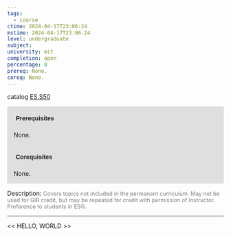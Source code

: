 ```yaml
---
tags:
  - course
ctime: 2024-04-17T23:06:24
mstime: 2024-04-17T23:06:24
level: undergraduate
subject: 
university: mit
completion: open
percentage: 0
prereq: None.
coreq: None.
---
```


catalog [ES.S50](http://student.mit.edu/catalog/mESa.html#ES.S50)

<span style="display: block; padding: 15px; background-color: rgb(100, 100, 100, 0.2);"><font id="m_prereq3952_0" style="display: block; font-family: Arial, sans-serif; font-weight: bold; padding: 5px">Prerequisites</font><br><span id="prereq3952_0">None.</span></span>
<span style="display: block; padding: 15px; background-color: rgb(100, 100, 100, 0.2);"><font id="m_coreq3952_0" style="display: block; font-family: Arial, sans-serif; font-weight: bold; padding: 5px">Corequisites</font><br><span id="coreq3952_0">None.</span></span>

<font style="">Description:</font>
<font style="color: grey; font-size: 0.8rem;">Covers topics not included in the permanent curriculum. May not be used for GIR credit, but may be repeated for credit with permission of instructor. Preference to students in ESG.</font>



---

<< HELLO, WORLD >>
